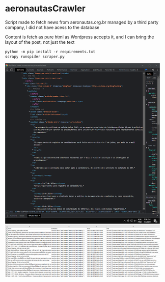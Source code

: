 # aeronautasCrawler

Script made to fetch news from aeronautas.org.br managed by a third party company, I did not have acess to the database

Content is fetch as pure html as Wordpress accepts it, and I can bring the layout of the post, not just the text

```
python -m pip install -r requirements.txt
scrapy runspider scraper.py
```

![](https://github.com/wwwxkz/aeronautasCrawler/blob/main/README/aeronautas.png)
![](https://github.com/wwwxkz/aeronautasCrawler/blob/main/README/csv.png)
